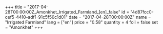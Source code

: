 +++
title = "2017-04-28T00:00:00Z_Amonkhet_Irrigated_Farmland_[en]_false"
id = "4d87fcc0-cef5-4410-adf1-91c5f50c1d01"
date = "2017-04-28T00:00:00Z"
name = "Irrigated Farmland"
lang = ["en"]
price = "0.58"
quantity = 4
foil = false
set = "Amonkhet"
+++
